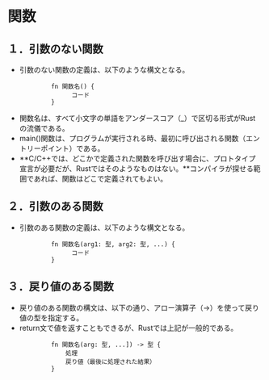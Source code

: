 # 関数

## １．引数のない関数
- 引数のない関数の定義は、以下のような構文となる。
```
            fn 関数名() {
                　コード
            }
``` 
- 関数名は、すべて小文字の単語をアンダースコア（_）で区切る形式がRustの流儀である。
- main()関数は、プログラムが実行される時、最初に呼び出される関数（エントリーポイント）である。
- **C/C++では、どこかで定義された関数を呼び出す場合に、プロトタイプ宣言が必要だが、Rustではそのようなものはない。**コンパイラが探せる範囲であれば、関数はどこで定義されてもよい。

## ２．引数のある関数
- 引数のある関数の定義は、以下のような構文となる。
```
            fn 関数名(arg1: 型, arg2: 型, ...) {
                　コード
            }
``` 

## ３．戻り値のある関数
- 戻り値のある関数の構文は、以下の通り、アロー演算子（->）を使って戻り値の型を指定する。
- return文で値を返すこともできるが、Rustでは上記が一般的である。

```
            fn 関数名(arg: 型, ...]) -> 型 {
                処理
                戻り値（最後に処理された結果）
            }
```